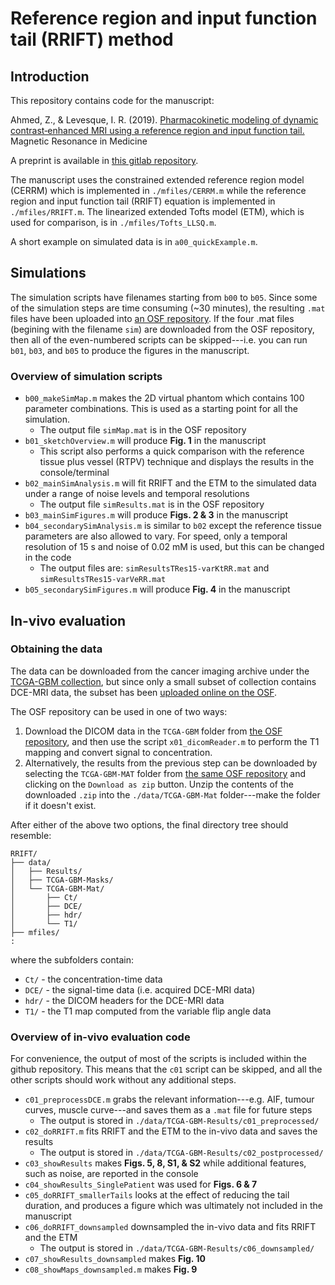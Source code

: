 # Reference region and input function tail (RRIFT) method

## Introduction

This repository contains code for the manuscript:

Ahmed, Z., & Levesque, I. R. (2019). [Pharmacokinetic modeling of dynamic contrast‐enhanced MRI using a reference region and input function tail.](https://onlinelibrary.wiley.com/doi/abs/10.1002/mrm.27913) Magnetic Resonance in Medicine

A preprint is available in [this gitlab repository](https://gitlab.com/notZaki/rrift).

The manuscript uses the constrained extended reference region model (CERRM) which is implemented in `./mfiles/CERRM.m` while the reference region and input function tail (RRIFT) equation is implemented in `./mfiles/RRIFT.m`. 
The linearized extended Tofts model (ETM), which is used for comparison, is in `./mfiles/Tofts_LLSQ.m`.

A short example on simulated data is in `a00_quickExample.m`.

## Simulations

The simulation scripts have filenames starting from `b00` to `b05`. 
Since some of the simulation steps are time consuming (~30 minutes), the resulting `.mat` files have been uploaded into [an OSF repository](https://osf.io/wr3kf/files/). 
If the four .mat files (begining with the filename `sim`) are downloaded from the OSF repository, then all of the even-numbered scripts can be skipped---i.e. you can run `b01`, `b03`, and `b05` to produce the figures in the manuscript.

### Overview of simulation scripts

- `b00_makeSimMap.m` makes the 2D virtual phantom which contains 100 parameter combinations. This is used as a starting point for all the simulation.
    + The output file `simMap.mat` is in the OSF repository  
- `b01_sketchOverview.m` will produce **Fig. 1** in the manuscript
    + This script also performs a quick comparison with the reference tissue plus vessel (RTPV) technique and displays the results in the console/terminal
- `b02_mainSimAnalysis.m` will fit RRIFT and the ETM to the simulated data under a range of noise levels and temporal resolutions
    + The output file `simResults.mat` is in the OSF repository
- `b03_mainSimFigures.m` will produce **Figs. 2 & 3** in the manuscript
- `b04_secondarySimAnalysis.m` is similar to `b02` except the reference tissue parameters are also allowed to vary. For speed, only a temporal resolution of 15 s and noise of 0.02 mM is used, but this can be changed in the code
    + The output files are: `simResultsTRes15-varKtRR.mat` and `simResultsTRes15-varVeRR.mat`
- `b05_secondarySimFigures.m` will produce **Fig. 4** in the manuscript

## In-vivo evaluation

### Obtaining the data

The data can be downloaded from the cancer imaging archive under the [TCGA-GBM collection](https://wiki.cancerimagingarchive.net/display/Public/TCGA-GBM), but since only a small subset of collection contains DCE-MRI data, the subset has been [uploaded online on the OSF](https://osf.io/wr3kf/).

The OSF repository can be used in one of two ways:

1. Download the DICOM data in the `TCGA-GBM` folder from [the OSF repository](https://osf.io/wr3kf/files/), and then use the script `x01_dicomReader.m` to perform the T1 mapping and convert signal to concentration.
2. Alternatively, the results from the previous step can be downloaded by selecting the `TCGA-GBM-MAT` folder from [the same OSF repository](https://osf.io/wr3kf/files/) and clicking on the `Download as zip` button. 
  Unzip the contents of the downloaded `.zip` into the `./data/TCGA-GBM-Mat` folder---make the folder if it doesn't exist.

After either of the above two options, the final directory tree should resemble:
```
RRIFT/
├── data/
│   ├── Results/
│   ├── TCGA-GBM-Masks/
│   └── TCGA-GBM-Mat/
│       ├── Ct/
│       ├── DCE/
│       ├── hdr/
│       └── T1/
├── mfiles/
:
```
where the subfolders contain:  
- `Ct/` - the concentration-time data
- `DCE/` - the signal-time data (i.e. acquired DCE-MRI data)
- `hdr/` - the DICOM headers for the DCE-MRI data
- `T1/` - the T1 map computed from the variable flip angle data

### Overview of in-vivo evaluation code

For convenience, the output of most of the scripts is included within the github repository. 
This means that the `c01` script can be skipped, and all the other scripts should work without any additional steps.

- `c01_preprocessDCE.m` grabs the relevant information---e.g. AIF, tumour curves, muscle curve---and saves them as a `.mat` file for future steps
    + The output is stored in `./data/TCGA-GBM-Results/c01_preprocessed/`
- `c02_doRRIFT.m` fits RRIFT and the ETM to the in-vivo data and saves the results
    + The output is stored in `./data/TCGA-GBM-Results/c02_postprocessed/`
- `c03_showResults` makes **Figs. 5, 8, S1, & S2** while additional features, such as noise, are reported in the console 
- `c04_showResults_SinglePatient` was used for **Figs. 6 & 7**
- `c05_doRRIFT_smallerTails` looks at the effect of reducing the tail duration, and produces a figure which was ultimately not included in the manuscript
- `c06_doRRIFT_downsampled` downsampled the in-vivo data and fits RRIFT and the ETM
    + The output is stored in `./data/TCGA-GBM-Results/c06_downsampled/`
- `c07_showResults_downsampled` makes **Fig. 10**
- `c08_showMaps_downsampled.m` makes **Fig. 9** 
